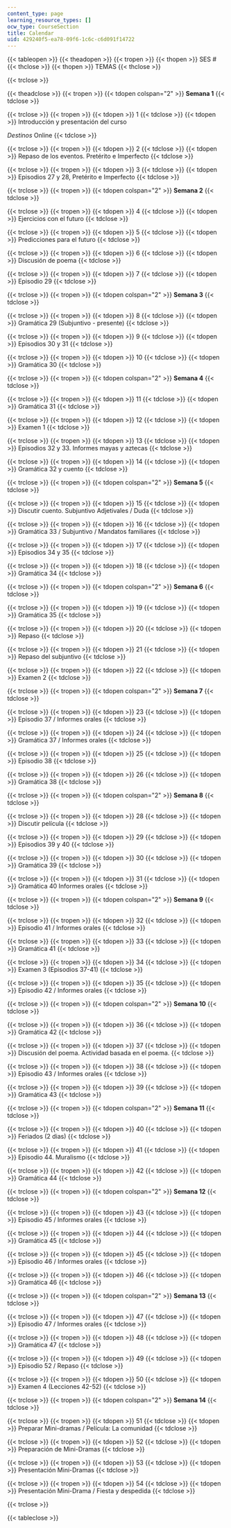 ```yaml
---
content_type: page
learning_resource_types: []
ocw_type: CourseSection
title: Calendar
uid: 429240f5-ea78-09f6-1c6c-c6d091f14722
---
```


{{< tableopen >}}
{{< theadopen >}}
{{< tropen >}}
{{< thopen >}}
SES #
{{< thclose >}}
{{< thopen >}}
TEMAS
{{< thclose >}}

{{< trclose >}}

{{< theadclose >}}
{{< tropen >}}
{{< tdopen colspan="2" >}}
**Semana 1**
{{< tdclose >}}

{{< trclose >}}
{{< tropen >}}
{{< tdopen >}}
1
{{< tdclose >}}
{{< tdopen >}}
Introducción y presentación del curso  
  
_Destinos_ Online
{{< tdclose >}}

{{< trclose >}}
{{< tropen >}}
{{< tdopen >}}
2
{{< tdclose >}}
{{< tdopen >}}
Repaso de los eventos. Pretérito e Imperfecto
{{< tdclose >}}

{{< trclose >}}
{{< tropen >}}
{{< tdopen >}}
3
{{< tdclose >}}
{{< tdopen >}}
Episodios 27 y 28, Pretérito e Imperfecto
{{< tdclose >}}

{{< trclose >}}
{{< tropen >}}
{{< tdopen colspan="2" >}}
**Semana 2**
{{< tdclose >}}

{{< trclose >}}
{{< tropen >}}
{{< tdopen >}}
4
{{< tdclose >}}
{{< tdopen >}}
Ejercicios con el futuro
{{< tdclose >}}

{{< trclose >}}
{{< tropen >}}
{{< tdopen >}}
5
{{< tdclose >}}
{{< tdopen >}}
Predicciones para el futuro
{{< tdclose >}}

{{< trclose >}}
{{< tropen >}}
{{< tdopen >}}
6
{{< tdclose >}}
{{< tdopen >}}
Discusión de poema
{{< tdclose >}}

{{< trclose >}}
{{< tropen >}}
{{< tdopen >}}
7
{{< tdclose >}}
{{< tdopen >}}
Episodio 29
{{< tdclose >}}

{{< trclose >}}
{{< tropen >}}
{{< tdopen colspan="2" >}}
**Semana 3**
{{< tdclose >}}

{{< trclose >}}
{{< tropen >}}
{{< tdopen >}}
8
{{< tdclose >}}
{{< tdopen >}}
Gramática 29 (Subjuntivo - presente)
{{< tdclose >}}

{{< trclose >}}
{{< tropen >}}
{{< tdopen >}}
9
{{< tdclose >}}
{{< tdopen >}}
Episodios 30 y 31
{{< tdclose >}}

{{< trclose >}}
{{< tropen >}}
{{< tdopen >}}
10
{{< tdclose >}}
{{< tdopen >}}
Gramática 30
{{< tdclose >}}

{{< trclose >}}
{{< tropen >}}
{{< tdopen colspan="2" >}}
**Semana 4**
{{< tdclose >}}

{{< trclose >}}
{{< tropen >}}
{{< tdopen >}}
11
{{< tdclose >}}
{{< tdopen >}}
Gramática 31
{{< tdclose >}}

{{< trclose >}}
{{< tropen >}}
{{< tdopen >}}
12
{{< tdclose >}}
{{< tdopen >}}
Examen 1
{{< tdclose >}}

{{< trclose >}}
{{< tropen >}}
{{< tdopen >}}
13
{{< tdclose >}}
{{< tdopen >}}
Episodios 32 y 33. Informes mayas y aztecas
{{< tdclose >}}

{{< trclose >}}
{{< tropen >}}
{{< tdopen >}}
14
{{< tdclose >}}
{{< tdopen >}}
Gramática 32 y cuento
{{< tdclose >}}

{{< trclose >}}
{{< tropen >}}
{{< tdopen colspan="2" >}}
**Semana 5**
{{< tdclose >}}

{{< trclose >}}
{{< tropen >}}
{{< tdopen >}}
15
{{< tdclose >}}
{{< tdopen >}}
Discutir cuento. Subjuntivo Adjetivales / Duda
{{< tdclose >}}

{{< trclose >}}
{{< tropen >}}
{{< tdopen >}}
16
{{< tdclose >}}
{{< tdopen >}}
Gramática 33 / Subjuntivo / Mandatos familiares
{{< tdclose >}}

{{< trclose >}}
{{< tropen >}}
{{< tdopen >}}
17
{{< tdclose >}}
{{< tdopen >}}
Episodios 34 y 35
{{< tdclose >}}

{{< trclose >}}
{{< tropen >}}
{{< tdopen >}}
18
{{< tdclose >}}
{{< tdopen >}}
Gramática 34
{{< tdclose >}}

{{< trclose >}}
{{< tropen >}}
{{< tdopen colspan="2" >}}
**Semana 6**
{{< tdclose >}}

{{< trclose >}}
{{< tropen >}}
{{< tdopen >}}
19
{{< tdclose >}}
{{< tdopen >}}
Gramática 35
{{< tdclose >}}

{{< trclose >}}
{{< tropen >}}
{{< tdopen >}}
20
{{< tdclose >}}
{{< tdopen >}}
Repaso
{{< tdclose >}}

{{< trclose >}}
{{< tropen >}}
{{< tdopen >}}
21
{{< tdclose >}}
{{< tdopen >}}
Repaso del subjuntivo
{{< tdclose >}}

{{< trclose >}}
{{< tropen >}}
{{< tdopen >}}
22
{{< tdclose >}}
{{< tdopen >}}
Examen 2
{{< tdclose >}}

{{< trclose >}}
{{< tropen >}}
{{< tdopen colspan="2" >}}
**Semana 7**
{{< tdclose >}}

{{< trclose >}}
{{< tropen >}}
{{< tdopen >}}
23
{{< tdclose >}}
{{< tdopen >}}
Episodio 37 / Informes orales
{{< tdclose >}}

{{< trclose >}}
{{< tropen >}}
{{< tdopen >}}
24
{{< tdclose >}}
{{< tdopen >}}
Gramática 37 / Informes orales
{{< tdclose >}}

{{< trclose >}}
{{< tropen >}}
{{< tdopen >}}
25
{{< tdclose >}}
{{< tdopen >}}
Episodio 38
{{< tdclose >}}

{{< trclose >}}
{{< tropen >}}
{{< tdopen >}}
26
{{< tdclose >}}
{{< tdopen >}}
Gramática 38
{{< tdclose >}}

{{< trclose >}}
{{< tropen >}}
{{< tdopen colspan="2" >}}
**Semana 8**
{{< tdclose >}}

{{< trclose >}}
{{< tropen >}}
{{< tdopen >}}
28
{{< tdclose >}}
{{< tdopen >}}
Discutir película
{{< tdclose >}}

{{< trclose >}}
{{< tropen >}}
{{< tdopen >}}
29
{{< tdclose >}}
{{< tdopen >}}
Episodios 39 y 40
{{< tdclose >}}

{{< trclose >}}
{{< tropen >}}
{{< tdopen >}}
30
{{< tdclose >}}
{{< tdopen >}}
Gramática 39
{{< tdclose >}}

{{< trclose >}}
{{< tropen >}}
{{< tdopen >}}
31
{{< tdclose >}}
{{< tdopen >}}
Gramática 40 Informes orales
{{< tdclose >}}

{{< trclose >}}
{{< tropen >}}
{{< tdopen colspan="2" >}}
**Semana 9**
{{< tdclose >}}

{{< trclose >}}
{{< tropen >}}
{{< tdopen >}}
32
{{< tdclose >}}
{{< tdopen >}}
Episodio 41 / Informes orales
{{< tdclose >}}

{{< trclose >}}
{{< tropen >}}
{{< tdopen >}}
33
{{< tdclose >}}
{{< tdopen >}}
Gramática 41
{{< tdclose >}}

{{< trclose >}}
{{< tropen >}}
{{< tdopen >}}
34
{{< tdclose >}}
{{< tdopen >}}
Examen 3 (Episodios 37-41)
{{< tdclose >}}

{{< trclose >}}
{{< tropen >}}
{{< tdopen >}}
35
{{< tdclose >}}
{{< tdopen >}}
Episodio 42 / Informes orales
{{< tdclose >}}

{{< trclose >}}
{{< tropen >}}
{{< tdopen colspan="2" >}}
**Semana 10**
{{< tdclose >}}

{{< trclose >}}
{{< tropen >}}
{{< tdopen >}}
36
{{< tdclose >}}
{{< tdopen >}}
Gramática 42
{{< tdclose >}}

{{< trclose >}}
{{< tropen >}}
{{< tdopen >}}
37
{{< tdclose >}}
{{< tdopen >}}
Discusión del poema. Actividad basada en el poema.
{{< tdclose >}}

{{< trclose >}}
{{< tropen >}}
{{< tdopen >}}
38
{{< tdclose >}}
{{< tdopen >}}
Episodio 43 / Informes orales
{{< tdclose >}}

{{< trclose >}}
{{< tropen >}}
{{< tdopen >}}
39
{{< tdclose >}}
{{< tdopen >}}
Gramática 43
{{< tdclose >}}

{{< trclose >}}
{{< tropen >}}
{{< tdopen colspan="2" >}}
**Semana 11**
{{< tdclose >}}

{{< trclose >}}
{{< tropen >}}
{{< tdopen >}}
40
{{< tdclose >}}
{{< tdopen >}}
Feriados (2 dias)
{{< tdclose >}}

{{< trclose >}}
{{< tropen >}}
{{< tdopen >}}
41
{{< tdclose >}}
{{< tdopen >}}
Episodio 44. Muralismo
{{< tdclose >}}

{{< trclose >}}
{{< tropen >}}
{{< tdopen >}}
42
{{< tdclose >}}
{{< tdopen >}}
Gramática 44
{{< tdclose >}}

{{< trclose >}}
{{< tropen >}}
{{< tdopen colspan="2" >}}
**Semana 12**
{{< tdclose >}}

{{< trclose >}}
{{< tropen >}}
{{< tdopen >}}
43
{{< tdclose >}}
{{< tdopen >}}
Episodio 45 / Informes orales
{{< tdclose >}}

{{< trclose >}}
{{< tropen >}}
{{< tdopen >}}
44
{{< tdclose >}}
{{< tdopen >}}
Gramática 45
{{< tdclose >}}

{{< trclose >}}
{{< tropen >}}
{{< tdopen >}}
45
{{< tdclose >}}
{{< tdopen >}}
Episodio 46 / Informes orales
{{< tdclose >}}

{{< trclose >}}
{{< tropen >}}
{{< tdopen >}}
46
{{< tdclose >}}
{{< tdopen >}}
Gramática 46
{{< tdclose >}}

{{< trclose >}}
{{< tropen >}}
{{< tdopen colspan="2" >}}
**Semana 13**
{{< tdclose >}}

{{< trclose >}}
{{< tropen >}}
{{< tdopen >}}
47
{{< tdclose >}}
{{< tdopen >}}
Episodio 47 / Informes orales
{{< tdclose >}}

{{< trclose >}}
{{< tropen >}}
{{< tdopen >}}
48
{{< tdclose >}}
{{< tdopen >}}
Gramática 47
{{< tdclose >}}

{{< trclose >}}
{{< tropen >}}
{{< tdopen >}}
49
{{< tdclose >}}
{{< tdopen >}}
Episodio 52 / Repaso
{{< tdclose >}}

{{< trclose >}}
{{< tropen >}}
{{< tdopen >}}
50
{{< tdclose >}}
{{< tdopen >}}
Examen 4 (Lecciones 42-52)
{{< tdclose >}}

{{< trclose >}}
{{< tropen >}}
{{< tdopen colspan="2" >}}
**Semana 14**
{{< tdclose >}}

{{< trclose >}}
{{< tropen >}}
{{< tdopen >}}
51
{{< tdclose >}}
{{< tdopen >}}
Preparar Mini-dramas / Película: La comunidad
{{< tdclose >}}

{{< trclose >}}
{{< tropen >}}
{{< tdopen >}}
52
{{< tdclose >}}
{{< tdopen >}}
Preparación de Mini-Dramas
{{< tdclose >}}

{{< trclose >}}
{{< tropen >}}
{{< tdopen >}}
53
{{< tdclose >}}
{{< tdopen >}}
Presentación Mini-Dramas
{{< tdclose >}}

{{< trclose >}}
{{< tropen >}}
{{< tdopen >}}
54
{{< tdclose >}}
{{< tdopen >}}
Presentación Mini-Drama / Fiesta y despedida
{{< tdclose >}}

{{< trclose >}}

{{< tableclose >}}